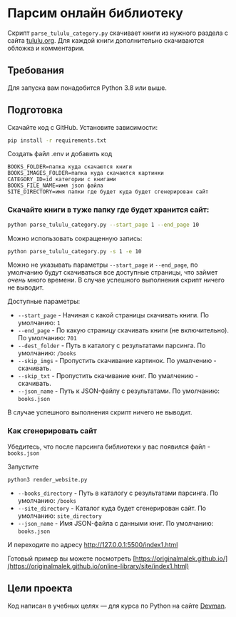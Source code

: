 # Парсим онлайн библиотеку

Скрипт `parse_tululu_category.py` скачивает книги из нужного раздела с сайта [tululu.org](http://tululu.org/l55/). Для каждой книги дополнительно скачиваются обложка и комментарии.


## Требования

Для запуска вам понадобится Python 3.8 или выше.

## Подготовка

Скачайте код с GitHub. Установите зависимости:

```sh
pip install -r requirements.txt
```
Создать файл .env и добавить код

```
BOOKS_FOLDER=папка куда скачаются книги
BOOKS_IMAGES_FOLDER=папка куда скачаются картинки
CATEGORY_ID=id категории с книгами
BOOKS_FILE_NAME=имя json файла
SITE_DIRECTORY=имя папки где будет куда будет сгенерирован сайт
```

### Скачайте книги в туже папку где будет хранится сайт:
```sh
python parse_tululu_category.py --start_page 1 --end_page 10
```
Можно использовать сокращенную запись:
```sh
python parse_tululu_category.py -s 1 -e 10
```
Можно не указывать параметры `--start_page` и `--end_page`, по умолчанию будут скачиваться все доступные страницы, что займет _очень_ много времени.
В случае успешного выполнения скрипт ничего не выводит.

Доступные параметры:
- `--start_page` - Начиная с какой страницы скачивать книги. По умолчанию: `1`
- `--end_page` - По какую страницу скачивать книги (не включительно). По умолчанию: `701`
- `--dest_folder` - Путь в каталогу с результатами парсинга. По умолчанию: `/books`
- `--skip_imgs` - Пропустить скачивание картинок. По умалчению - скачивать.
- `--skip_txt` - Пропустить скачивание книг. По умалчению - скачивать.
- `--json_name` - Путь к JSON-файлу с результатами. По умолчанию: `books.json`


В случае успешного выполнения скрипт ничего не выводит.

### Как сгенерировать сайт

Убедитесь, что после парсинга библиотеки у вас появился файл -  `books.json`

Запустите
```shell script
python3 render_website.py
```
- `--books_directory` - Путь в каталогу с результатами парсинга. По умолчанию: `/books`
- `--site_directory` - Каталог куда будет сгенерирован сайт. По умолчанию: `site_directory`
- `--json_name` - Имя JSON-файла с данными книг. По умолчанию: `books.json`

И переходите по адресу http://127.0.0.1:5500/index1.html

Готовый пример вы можете посмотреть [https://originalmalek.github.io/](https://originalmalek.github.io/online-library/site/index1.html)

## Цели проекта

Код написан в учебных целях — для курса по Python на сайте [Devman](https://dvmn.org).
